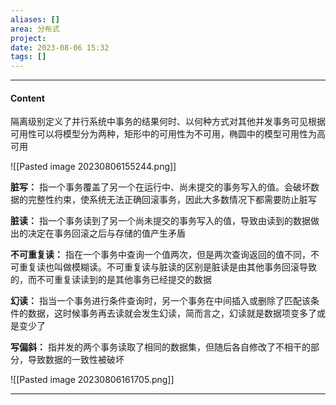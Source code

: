 ```yaml
---
aliases: []
area: 分布式
project: 
date: 2023-08-06 15:32
tags: []
---
```

---
#### Content
隔离级别定义了并行系统中事务的结果何时、以何种方式对其他并发事务可见根据可用性可以将模型分为两种，矩形中的可用性为不可用，椭圆中的模型可用性为高可用

![[Pasted image 20230806155244.png]]

**脏写：**
指一个事务覆盖了另一个在运行中、尚未提交的事务写入的值。会破坏数据的完整性约束，使系统无法正确回滚事务，因此大多数情况下都需要防止脏写

**脏读：**
指一个事务读到了另一个尚未提交的事务写入的值，导致由读到的数据做出的决定在事务回滚之后与存储的值产生矛盾

**不可重复读：**
指在一个事务中查询一个值两次，但是两次查询返回的值不同，不可重复读也叫做模糊读。不可重复读与脏读的区别是脏读是由其他事务回滚导致的，而不可重复读读到的是其他事务已经提交的数据

**幻读：**
指当一个事务进行条件查询时，另一个事务在中间插入或删除了匹配该条件的数据，这时候事务再去读就会发生幻读，简而言之，幻读就是数据项变多了或是变少了

**写偏斜：**
指并发的两个事务读取了相同的数据集，但随后各自修改了不相干的部分，导致数据的一致性被破坏

![[Pasted image 20230806161705.png]]

---
